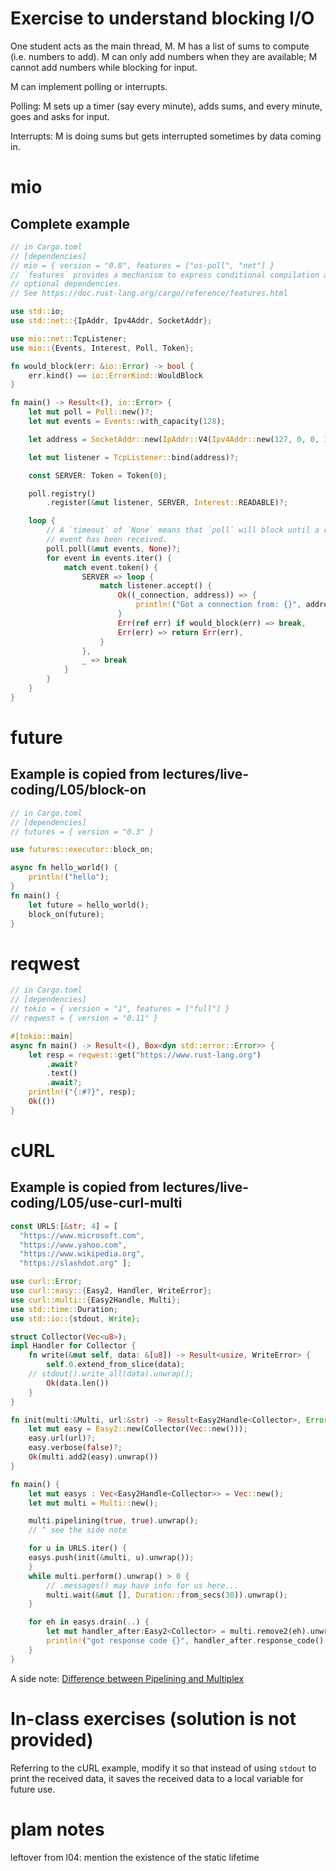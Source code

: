 # Exercise to understand blocking I/O

One student acts as the main thread, M. M has a list of sums to compute
(i.e. numbers to add). M can only add numbers when they are available;
M cannot add numbers while blocking for input.

M can implement polling or interrupts.

Polling: M sets up a timer (say every minute), adds sums, and every minute,
goes and asks for input.

Interrupts: M is doing sums but gets interrupted sometimes by data coming in.

# mio


## Complete example
```rust
// in Cargo.toml
// [dependencies]
// mio = { version = "0.8", features = ["os-poll", "net"] }
// `features` provides a mechanism to express conditional compilation and
// optional dependencies.
// See https://doc.rust-lang.org/cargo/reference/features.html

use std::io;
use std::net::{IpAddr, Ipv4Addr, SocketAddr};

use mio::net::TcpListener;
use mio::{Events, Interest, Poll, Token};

fn would_block(err: &io::Error) -> bool {
    err.kind() == io::ErrorKind::WouldBlock
}

fn main() -> Result<(), io::Error> {
    let mut poll = Poll::new()?;
    let mut events = Events::with_capacity(128);

    let address = SocketAddr::new(IpAddr::V4(Ipv4Addr::new(127, 0, 0, 1)), 8080);

    let mut listener = TcpListener::bind(address)?;

    const SERVER: Token = Token(0);

    poll.registry()
        .register(&mut listener, SERVER, Interest::READABLE)?;

    loop {
        // A `timeout` of `None` means that `poll` will block until a readiness
        // event has been received.
        poll.poll(&mut events, None)?;
        for event in events.iter() {
            match event.token() {
                SERVER => loop {
                    match listener.accept() {
                        Ok((_connection, address)) => {
                            println!("Got a connection from: {}", address);
                        }
                        Err(ref err) if would_block(err) => break,
                        Err(err) => return Err(err),
                    }
                },
                _ => break
            }
        }
    }
}
```

# future

## Example is copied from lectures/live-coding/L05/block-on

```rust
// in Cargo.toml
// [dependencies]
// futures = { version = "0.3" }

use futures::executor::block_on;

async fn hello_world() {
    println!("hello");
}
fn main() {
    let future = hello_world();
    block_on(future);
}
```

# reqwest

```rust
// in Cargo.toml
// [dependencies]
// tokio = { version = "1", features = ["full"] }
// reqwest = { version = "0.11" }

#[tokio::main]
async fn main() -> Result<(), Box<dyn std::error::Error>> {
    let resp = reqwest::get("https://www.rust-lang.org")
        .await?
        .text()
        .await?;
    println!("{:#?}", resp);
    Ok(())
}
```

# cURL

## Example is copied from lectures/live-coding/L05/use-curl-multi

```rust
const URLS:[&str; 4] = [
  "https://www.microsoft.com",
  "https://www.yahoo.com",
  "https://www.wikipedia.org",
  "https://slashdot.org" ];

use curl::Error;
use curl::easy::{Easy2, Handler, WriteError};
use curl::multi::{Easy2Handle, Multi};
use std::time::Duration;
use std::io::{stdout, Write};

struct Collector(Vec<u8>);
impl Handler for Collector {
    fn write(&mut self, data: &[u8]) -> Result<usize, WriteError> {
        self.0.extend_from_slice(data);
	// stdout().write_all(data).unwrap();
        Ok(data.len())
    }
}

fn init(multi:&Multi, url:&str) -> Result<Easy2Handle<Collector>, Error> {
    let mut easy = Easy2::new(Collector(Vec::new()));
    easy.url(url)?;
    easy.verbose(false)?;
    Ok(multi.add2(easy).unwrap())
}

fn main() {
    let mut easys : Vec<Easy2Handle<Collector>> = Vec::new();
    let mut multi = Multi::new();

    multi.pipelining(true, true).unwrap();
    // ^ see the side note

    for u in URLS.iter() {
	easys.push(init(&multi, u).unwrap());
    }
    while multi.perform().unwrap() > 0 {
	    // .messages() may have info for us here...
        multi.wait(&mut [], Duration::from_secs(30)).unwrap();
    }

    for eh in easys.drain(..) {
    	let mut handler_after:Easy2<Collector> = multi.remove2(eh).unwrap();
        println!("got response code {}", handler_after.response_code().unwrap());
    }
}
```

A side note: [Difference between Pipelining and Multiplex](https://stackoverflow.com/questions/34478967/what-is-the-difference-between-http-1-1-pipelining-and-http-2-multiplexing#:~:text=HTTP%2F1.1%20with%20pipelining%3A%20Each%20HTTP%20request%20over%20the,waiting%20for%20the%20previous%20response%20to%20come%20back.)


# In-class exercises (solution is not provided)

Referring to the cURL example, modify it so that instead of using `stdout` to
print the received data, it saves the received data to a local variable for
future use.

# plam notes

leftover from l04: mention the existence of the static lifetime


